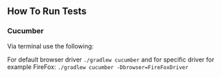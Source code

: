 ## How To Run Tests

### Cucumber
Via terminal use the following:

For default browser driver `./gradlew cucumber` and for specific driver for example FireFox: `./gradlew cucumber -Dbrowser=FireFoxDriver`